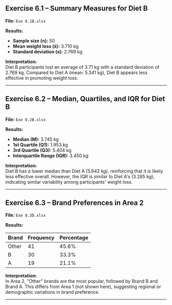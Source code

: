 ## Exercise 6.1 – Summary Measures for Diet B

**File:** `Exe 8.1B.xlsx`

**Results:**
- **Sample size (n):** 50  
- **Mean weight loss (x̄):** 3.710 kg  
- **Standard deviation (s):** 2.769 kg

**Interpretation:**  
Diet B participants lost an average of 3.71 kg with a standard deviation of 2.769 kg. Compared to Diet A (mean: 5.341 kg), Diet B appears less effective in promoting weight loss.

---

## Exercise 6.2 – Median, Quartiles, and IQR for Diet B

**File:** `Exe 8.2B.xlsx`

**Results:**
- **Median (M):** 3.745 kg  
- **1st Quartile (Q1):** 1.953 kg  
- **3rd Quartile (Q3):** 5.404 kg  
- **Interquartile Range (IQR):** 3.450 kg

**Interpretation:**  
Diet B has a lower median than Diet A (5.642 kg), reinforcing that it is likely less effective overall. However, the IQR is similar to Diet A's (3.285 kg), indicating similar variability among participants' weight loss.

---

## Exercise 6.3 – Brand Preferences in Area 2

**File:** `Exe 8.3D.xlsx`

**Results:**

| Brand  | Frequency | Percentage |
|--------|-----------|------------|
| Other  | 41        | 45.6%      |
| B      | 30        | 33.3%      |
| A      | 19        | 21.1%      |

**Interpretation:**  
In Area 2, "Other" brands are the most popular, followed by Brand B and Brand A. This differs from Area 1 (not shown here), suggesting regional or demographic variations in brand preference.

---
